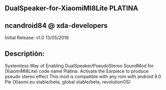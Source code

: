 DualSpeaker-for-XiaomiMI8Lite PLATINA
-
ncandroid84 @ xda-developers
-
Initial Release: v1.0 13/05/2019

Descriptión:
-
Systemless Way of Enabling DualSpeaker/PseudoStereo SoundMod for (XiaomiMI8Lite) code name Platina.
Activate the Earpiece to produce pseudo stereo effect
This mod is compatible with any rom with android 9.0 Pie 
(Xiaomi.eu stable/beta, global stable/beta, revolutionOS)
